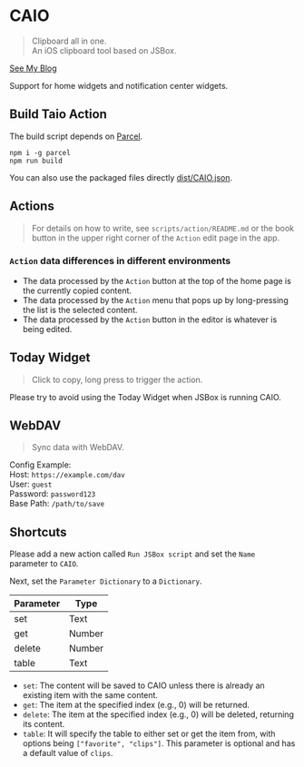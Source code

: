 # CAIO

> Clipboard all in one.  
> An iOS clipboard tool based on JSBox.

[See My Blog](https://blog.ultagic.com/#/detail/42/)

Support for home widgets and notification center widgets.

## Build Taio Action

The build script depends on [Parcel](https://parceljs.org/).

```shell
npm i -g parcel
npm run build
```

You can also use the packaged files directly [dist/CAIO.json](./dist/CAIO.json).

## Actions

> For details on how to write, see `scripts/action/README.md` or the book button in the upper right corner of the `Action` edit page in the app.

### `Action` data differences in different environments

- The data processed by the `Action` button at the top of the home page is the currently copied content.
- The data processed by the `Action` menu that pops up by long-pressing the list is the selected content.
- The data processed by the `Action` button in the editor is whatever is being edited.

## Today Widget

> Click to copy, long press to trigger the action.

Please try to avoid using the Today Widget when JSBox is running CAIO.

## WebDAV

> Sync data with WebDAV.

Config Example:  
Host: `https://example.com/dav`  
User: `guest`  
Password: `password123`  
Base Path: `/path/to/save`

## Shortcuts

Please add a new action called `Run JSBox script` and set the `Name` parameter to `CAIO`.

Next, set the `Parameter Dictionary` to a `Dictionary`.

| Parameter | Type   |
| --------- | ------ |
| set       | Text   |
| get       | Number |
| delete    | Number |
| table     | Text   |

- `set`: The content will be saved to CAIO unless there is already an existing item with the same content.
- `get`: The item at the specified index (e.g., 0) will be returned.
- `delete`: The item at the specified index (e.g., 0) will be deleted, returning its content.
- `table`: It will specify the table to either set or get the item from, with options being `["favorite", "clips"]`. This parameter is optional and has a default value of `clips`.
